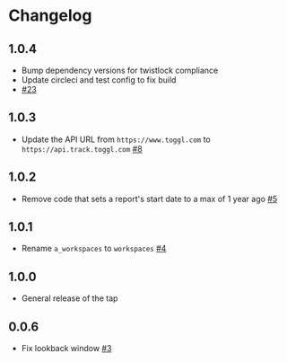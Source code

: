 # Changelog

## 1.0.4
  * Bump dependency versions for twistlock compliance
  * Update circleci and test config to fix build
  * [#23](https://github.com/singer-io/tap-toggl/pull/23)

## 1.0.3
  * Update the API URL from `https://www.toggl.com` to `https://api.track.toggl.com` [#8](https://github.com/singer-io/tap-toggl/pull/8)

## 1.0.2
  * Remove code that sets a report's start date to a max of 1 year ago [#5](https://github.com/singer-io/tap-toggl/pull/5)

## 1.0.1
  * Rename `a_workspaces` to `workspaces` [#4](https://github.com/singer-io/tap-toggl/pull/4)

## 1.0.0
  * General release of the tap

## 0.0.6
  * Fix lookback window [#3](https://github.com/singer-io/tap-toggl/pull/3)
